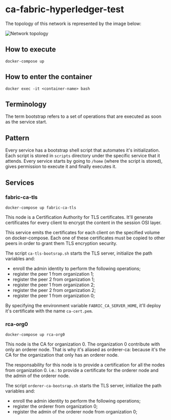 # ca-fabric-hyperledger-test

The topology of this network is represented by the image below:

![Network topology](https://hyperledger-fabric-ca.readthedocs.io/en/latest/_images/network_topology.png)

## How to execute

`docker-compose up`

## How to enter the container

`docker exec -it <container-name> bash`


## Terminology

The term bootstrap refers to a set of operations that are executed as soon as the service start.
 
## Pattern

Every service has a bootstrap shell script that automates it's initialization. Each script is stored in `scripts` directory under the specific service that it attends. Every service starts by going to `/home` (where the script is stored), gives permission to execute it and finally executes it.

## Services

### fabric-ca-tls

`docker-compose up fabric-ca-tls`

This node is a Certification Authority for TLS certificates. It'll generate certificates for every client to encrypt the content in the session OSI layer.

This service emits the certificates for each client on the specified volume on docker-compose. Each one of these certificates must be copied to other peers in order to grant them TLS encryption security.

The script `ca-tls-bootsrap.sh` starts the TLS server, initialize the path variables and:

- enroll the admin identity to perform the following operations;
- register the peer 1 from organization 1;
- register the peer 2 from organization 1;
- register the peer 1 from organization 2;
- register the peer 2 from organization 2;
- register the peer 1 from organization 0;

By specifying the environment variable `FABRIC_CA_SERVER_HOME`, it'll deploy it's certificate with the name `ca-cert.pem`.

### rca-org0

`docker-compose up rca-org0`

This node is the CA for organization 0. The organization 0 contribute with only an orderer node. That is why it's aliased as orderer-ca: because it's the CA for the organization that only has an orderer node.

The responsability for this node is to provide a certification for all the nodes from organization 0. i.e.: to provide a certificate for the orderer node and the admin of the orderer node.

The script `orderer-ca-bootsrap.sh` starts the TLS server, initialize the path variables and:

- enroll the admin identity to perform the following operations;
- register the orderer from organization 0;
- register the admin of the orderer node from organization 0;
